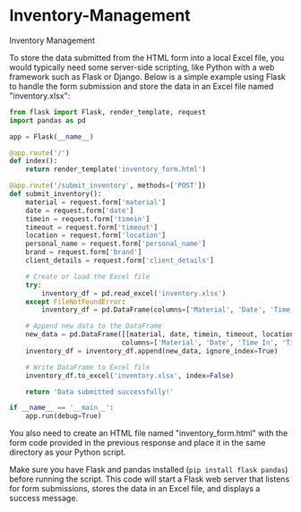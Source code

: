 # Inventory-Management
Inventory Management

To store the data submitted from the HTML form into a local Excel file, you would typically need some server-side scripting, like Python with a web framework such as Flask or Django. Below is a simple example using Flask to handle the form submission and store the data in an Excel file named "inventory.xlsx":

```python
from flask import Flask, render_template, request
import pandas as pd

app = Flask(__name__)

@app.route('/')
def index():
    return render_template('inventory_form.html')

@app.route('/submit_inventory', methods=['POST'])
def submit_inventory():
    material = request.form['material']
    date = request.form['date']
    timein = request.form['timein']
    timeout = request.form['timeout']
    location = request.form['location']
    personal_name = request.form['personal_name']
    brand = request.form['brand']
    client_details = request.form['client_details']

    # Create or load the Excel file
    try:
        inventory_df = pd.read_excel('inventory.xlsx')
    except FileNotFoundError:
        inventory_df = pd.DataFrame(columns=['Material', 'Date', 'Time In', 'Time Out', 'Location', 'Personal Name', 'Brand', 'Client Details Received'])

    # Append new data to the DataFrame
    new_data = pd.DataFrame([[material, date, timein, timeout, location, personal_name, brand, client_details]],
                            columns=['Material', 'Date', 'Time In', 'Time Out', 'Location', 'Personal Name', 'Brand', 'Client Details Received'])
    inventory_df = inventory_df.append(new_data, ignore_index=True)

    # Write DataFrame to Excel file
    inventory_df.to_excel('inventory.xlsx', index=False)

    return 'Data submitted successfully!'

if __name__ == '__main__':
    app.run(debug=True)
```

You also need to create an HTML file named "inventory_form.html" with the form code provided in the previous response and place it in the same directory as your Python script.

Make sure you have Flask and pandas installed (`pip install flask pandas`) before running the script. This code will start a Flask web server that listens for form submissions, stores the data in an Excel file, and displays a success message.
